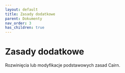 ```yaml
---
layout: default
title: Zasady dodatkowe
parent: Dokumenty
nav_order: 3
has_children: true
---
```


# Zasady dodatkowe

Rozwinięcia lub modyfikacje podstawowych zasad Cairn.
